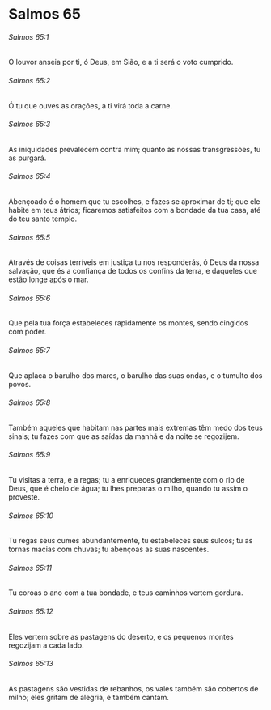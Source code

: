 # Salmos 65

###### Salmos 65:1

O louvor anseia por ti, ó Deus, em Sião, e a ti será o voto cumprido.

###### Salmos 65:2

Ó tu que ouves as orações, a ti virá toda a carne.

###### Salmos 65:3

As iniquidades prevalecem contra mim; quanto às nossas transgressões, tu as purgará.

###### Salmos 65:4

Abençoado é o homem que tu escolhes, e fazes se aproximar de ti; que ele habite em teus átrios; ficaremos satisfeitos com a bondade da tua casa, até do teu santo templo.

###### Salmos 65:5

Através de coisas terríveis em justiça tu nos responderás, ó Deus da nossa salvação, que és a confiança de todos os confins da terra, e daqueles que estão longe após o mar.

###### Salmos 65:6

Que pela tua força estabeleces rapidamente os montes, sendo cingidos com poder.

###### Salmos 65:7

Que aplaca o barulho dos mares, o barulho das suas ondas, e o tumulto dos povos.

###### Salmos 65:8

Também aqueles que habitam nas partes mais extremas têm medo dos teus sinais; tu fazes com que as saídas da manhã e da noite se regozijem.

###### Salmos 65:9

Tu visitas a terra, e a regas; tu a enriqueces grandemente com o rio de Deus, que é cheio de água; tu lhes preparas o milho, quando tu assim o proveste.

###### Salmos 65:10

Tu regas seus cumes abundantemente, tu estabeleces seus sulcos; tu as tornas macias com chuvas; tu abençoas as suas nascentes.

###### Salmos 65:11

Tu coroas o ano com a tua bondade, e teus caminhos vertem gordura.

###### Salmos 65:12

Eles vertem sobre as pastagens do deserto, e os pequenos montes regozijam a cada lado.

###### Salmos 65:13

As pastagens são vestidas de rebanhos, os vales também são cobertos de milho; eles gritam de alegria, e também cantam.

